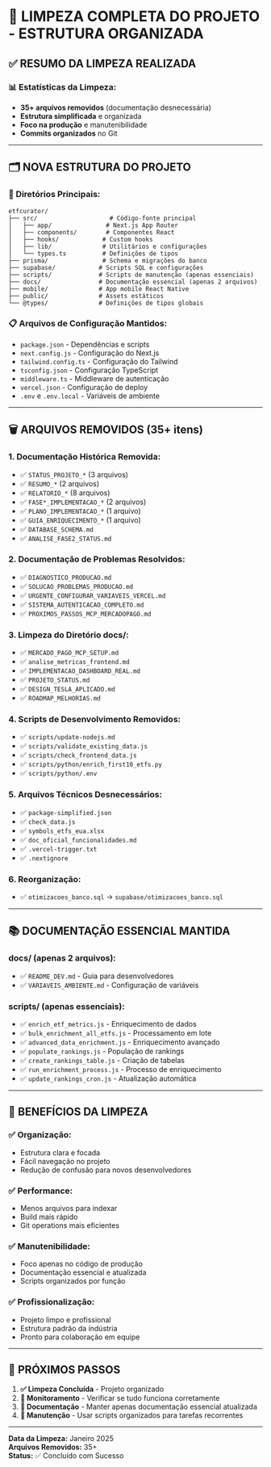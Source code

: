# 🧹 LIMPEZA COMPLETA DO PROJETO - ESTRUTURA ORGANIZADA

## ✅ **RESUMO DA LIMPEZA REALIZADA**

### **📊 Estatísticas da Limpeza:**
- **35+ arquivos removidos** (documentação desnecessária)
- **Estrutura simplificada** e organizada
- **Foco na produção** e manutenibilidade
- **Commits organizados** no Git

---

## 🗂️ **NOVA ESTRUTURA DO PROJETO**

### **📁 Diretórios Principais:**
```
etfcurator/
├── src/                    # Código-fonte principal
│   ├── app/               # Next.js App Router
│   ├── components/        # Componentes React
│   ├── hooks/            # Custom hooks
│   ├── lib/              # Utilitários e configurações
│   └── types.ts          # Definições de tipos
├── prisma/               # Schema e migrações do banco
├── supabase/            # Scripts SQL e configurações
├── scripts/             # Scripts de manutenção (apenas essenciais)
├── docs/                # Documentação essencial (apenas 2 arquivos)
├── mobile/              # App mobile React Native
├── public/              # Assets estáticos
└── @types/              # Definições de tipos globais
```

### **📋 Arquivos de Configuração Mantidos:**
- `package.json` - Dependências e scripts
- `next.config.js` - Configuração do Next.js
- `tailwind.config.ts` - Configuração do Tailwind
- `tsconfig.json` - Configuração TypeScript
- `middleware.ts` - Middleware de autenticação
- `vercel.json` - Configuração de deploy
- `.env` e `.env.local` - Variáveis de ambiente

---

## 🗑️ **ARQUIVOS REMOVIDOS (35+ itens)**

### **1. Documentação Histórica Removida:**
- ✅ `STATUS_PROJETO_*` (3 arquivos)
- ✅ `RESUMO_*` (2 arquivos) 
- ✅ `RELATORIO_*` (8 arquivos)
- ✅ `FASE*_IMPLEMENTACAO_*` (2 arquivos)
- ✅ `PLANO_IMPLEMENTACAO_*` (1 arquivo)
- ✅ `GUIA_ENRIQUECIMENTO_*` (1 arquivo)
- ✅ `DATABASE_SCHEMA.md`
- ✅ `ANALISE_FASE2_STATUS.md`

### **2. Documentação de Problemas Resolvidos:**
- ✅ `DIAGNOSTICO_PRODUCAO.md`
- ✅ `SOLUCAO_PROBLEMAS_PRODUCAO.md`
- ✅ `URGENTE_CONFIGURAR_VARIAVEIS_VERCEL.md`
- ✅ `SISTEMA_AUTENTICACAO_COMPLETO.md`
- ✅ `PROXIMOS_PASSOS_MCP_MERCADOPAGO.md`

### **3. Limpeza do Diretório docs/:**
- ✅ `MERCADO_PAGO_MCP_SETUP.md`
- ✅ `analise_metricas_frontend.md`
- ✅ `IMPLEMENTACAO_DASHBOARD_REAL.md`
- ✅ `PROJETO_STATUS.md`
- ✅ `DESIGN_TESLA_APLICADO.md`
- ✅ `ROADMAP_MELHORIAS.md`

### **4. Scripts de Desenvolvimento Removidos:**
- ✅ `scripts/update-nodejs.md`
- ✅ `scripts/validate_existing_data.js`
- ✅ `scripts/check_frontend_data.js`
- ✅ `scripts/python/enrich_first10_etfs.py`
- ✅ `scripts/python/.env`

### **5. Arquivos Técnicos Desnecessários:**
- ✅ `package-simplified.json`
- ✅ `check_data.js`
- ✅ `symbols_etfs_eua.xlsx`
- ✅ `doc_oficial_funcionalidades.md`
- ✅ `.vercel-trigger.txt`
- ✅ `.nextignore`

### **6. Reorganização:**
- ✅ `otimizacoes_banco.sql` → `supabase/otimizacoes_banco.sql`

---

## 📚 **DOCUMENTAÇÃO ESSENCIAL MANTIDA**

### **docs/ (apenas 2 arquivos):**
- ✅ `README_DEV.md` - Guia para desenvolvedores
- ✅ `VARIAVEIS_AMBIENTE.md` - Configuração de variáveis

### **scripts/ (apenas essenciais):**
- ✅ `enrich_etf_metrics.js` - Enriquecimento de dados
- ✅ `bulk_enrichment_all_etfs.js` - Processamento em lote
- ✅ `advanced_data_enrichment.js` - Enriquecimento avançado
- ✅ `populate_rankings.js` - População de rankings
- ✅ `create_rankings_table.js` - Criação de tabelas
- ✅ `run_enrichment_process.js` - Processo de enriquecimento
- ✅ `update_rankings_cron.js` - Atualização automática

---

## 🎯 **BENEFÍCIOS DA LIMPEZA**

### **✅ Organização:**
- Estrutura clara e focada
- Fácil navegação no projeto
- Redução de confusão para novos desenvolvedores

### **✅ Performance:**
- Menos arquivos para indexar
- Build mais rápido
- Git operations mais eficientes

### **✅ Manutenibilidade:**
- Foco apenas no código de produção
- Documentação essencial e atualizada
- Scripts organizados por função

### **✅ Profissionalização:**
- Projeto limpo e profissional
- Estrutura padrão da indústria
- Pronto para colaboração em equipe

---

## 🚀 **PRÓXIMOS PASSOS**

1. **✅ Limpeza Concluída** - Projeto organizado
2. **🔄 Monitoramento** - Verificar se tudo funciona corretamente
3. **📝 Documentação** - Manter apenas documentação essencial atualizada
4. **🔧 Manutenção** - Usar scripts organizados para tarefas recorrentes

---

**Data da Limpeza:** Janeiro 2025  
**Arquivos Removidos:** 35+  
**Status:** ✅ Concluído com Sucesso 